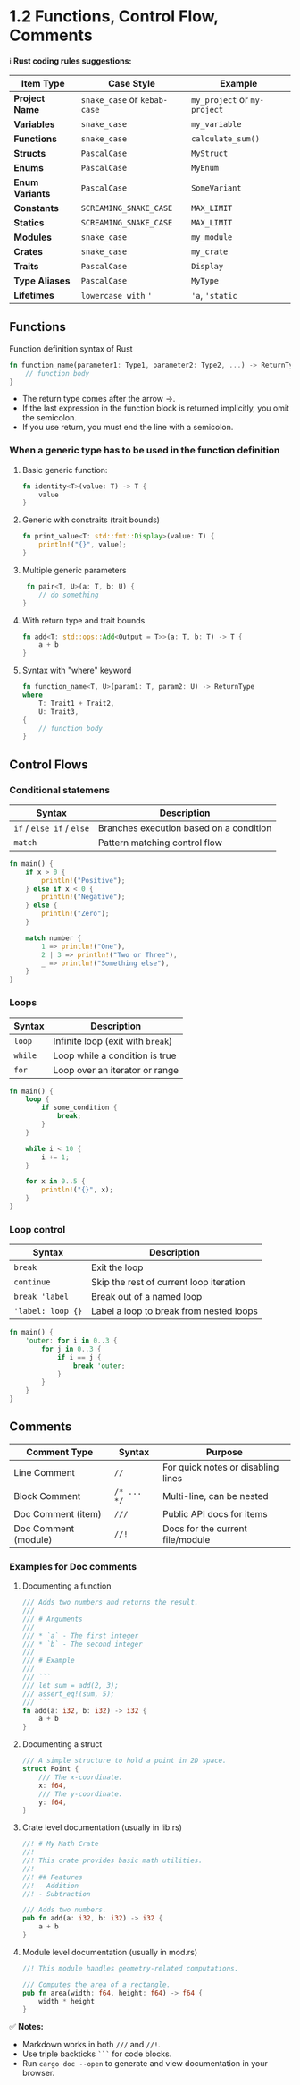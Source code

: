 # 1.2 Functions, Control Flow, Comments

ℹ️ **Rust coding rules suggestions:**

| Item Type         | Case Style                   | Example                      |
| ----------------- | ---------------------------- | ---------------------------- |
| **Project Name**  | `snake_case` or `kebab-case` | `my_project` or `my-project` |
| **Variables**     | `snake_case`                 | `my_variable`                |
| **Functions**     | `snake_case`                 | `calculate_sum()`            |
| **Structs**       | `PascalCase`                 | `MyStruct`                   |
| **Enums**         | `PascalCase`                 | `MyEnum`                     |
| **Enum Variants** | `PascalCase`                 | `SomeVariant`                |
| **Constants**     | `SCREAMING_SNAKE_CASE`       | `MAX_LIMIT`                  |
| **Statics**       | `SCREAMING_SNAKE_CASE`       | `MAX_LIMIT`                  |
| **Modules**       | `snake_case`                 | `my_module`                  |
| **Crates**        | `snake_case`                 | `my_crate`                   |
| **Traits**        | `PascalCase`                 | `Display`                    |
| **Type Aliases**  | `PascalCase`                 | `MyType`                     |
| **Lifetimes**     | `lowercase with` `'`         | `'a`, `'static`              |

## Functions

Function definition syntax of Rust

```rust
fn function_name(parameter1: Type1, parameter2: Type2, ...) -> ReturnType {
    // function body
}
```

- The return type comes after the arrow ->.
- If the last expression in the function block is returned implicitly, you omit the semicolon.
- If you use return, you must end the line with a semicolon.

### When a generic type has to be used in the function definition

1. Basic generic function:

   ```rust
   fn identity<T>(value: T) -> T {
       value
   }
   ```

2. Generic with constraits (trait bounds)

   ```rust
   fn print_value<T: std::fmt::Display>(value: T) {
       println!("{}", value);
   }
   ```

3. Multiple generic parameters

   ```rust
    fn pair<T, U>(a: T, b: U) {
       // do something
   }
   ```

4. With return type and trait bounds

   ```rust
   fn add<T: std::ops::Add<Output = T>>(a: T, b: T) -> T {
       a + b
   }
   ```

5. Syntax with "where" keyword

   ```rust
   fn function_name<T, U>(param1: T, param2: U) -> ReturnType
   where
       T: Trait1 + Trait2,
       U: Trait3,
   {
       // function body
   }
   ```

## Control Flows

### Conditional statemens

| Syntax                    | Description                             |
| ------------------------- | --------------------------------------- |
| `if` / `else if` / `else` | Branches execution based on a condition |
| `match`                   | Pattern matching control flow           |

```rust
fn main() {
    if x > 0 {
        println!("Positive");
    } else if x < 0 {
        println!("Negative");
    } else {
        println!("Zero");
    }

    match number {
        1 => println!("One"),
        2 | 3 => println!("Two or Three"),
        _ => println!("Something else"),
    }
}
```

### Loops

| Syntax  | Description                       |
| ------- | --------------------------------- |
| `loop`  | Infinite loop (exit with `break`) |
| `while` | Loop while a condition is true    |
| `for`   | Loop over an iterator or range    |

```rust
fn main() {
    loop {
        if some_condition {
            break;
        }
    }

    while i < 10 {
        i += 1;
    }

    for x in 0..5 {
        println!("{}", x);
    }
}
```

### Loop control

| Syntax            | Description                             |
| ----------------- | --------------------------------------- |
| `break`           | Exit the loop                           |
| `continue`        | Skip the rest of current loop iteration |
| `break 'label`    | Break out of a named loop               |
| `'label: loop {}` | Label a loop to break from nested loops |

```rust
fn main() {
    'outer: for i in 0..3 {
        for j in 0..3 {
            if i == j {
                break 'outer;
            }
        }
    }
}
```

## Comments

| Comment Type         | Syntax      | Purpose                            |
| -------------------- | ----------- | ---------------------------------- |
| Line Comment         | `//`        | For quick notes or disabling lines |
| Block Comment        | `/* ... */` | Multi-line, can be nested          |
| Doc Comment (item)   | `///`       | Public API docs for items          |
| Doc Comment (module) | `//!`       | Docs for the current file/module   |

### Examples for Doc comments

1. Documenting a function

   ````rust
   /// Adds two numbers and returns the result.
   ///
   /// # Arguments
   ///
   /// * `a` - The first integer
   /// * `b` - The second integer
   ///
   /// # Example
   ///
   /// ```
   /// let sum = add(2, 3);
   /// assert_eq!(sum, 5);
   /// ```
   fn add(a: i32, b: i32) -> i32 {
       a + b
   }
   ````

2. Documenting a struct

   ```rust
   /// A simple structure to hold a point in 2D space.
   struct Point {
       /// The x-coordinate.
       x: f64,
       /// The y-coordinate.
       y: f64,
   }
   ```

3. Crate level documentation (usually in lib.rs)

   ```rust
   //! # My Math Crate
   //!
   //! This crate provides basic math utilities.
   //!
   //! ## Features
   //! - Addition
   //! - Subtraction

   /// Adds two numbers.
   pub fn add(a: i32, b: i32) -> i32 {
       a + b
   }
   ```

4. Module level documentation (usually in mod.rs)

   ```rust
   //! This module handles geometry-related computations.

   /// Computes the area of a rectangle.
   pub fn area(width: f64, height: f64) -> f64 {
       width * height
   }
   ```

✅ **Notes:**

- Markdown works in both `///` and `//!`.
- Use triple backticks ` ``` ` for code blocks.
- Run `cargo doc --open` to generate and view documentation in your browser.
